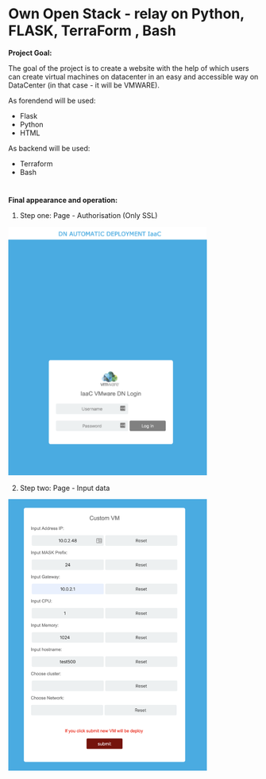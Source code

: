 
# Own Open Stack - relay on Python, FLASK, TerraForm , Bash

**Project Goal:**

The goal of the project is to create a website with the help of which users can create virtual machines on datacenter in an easy and accessible way on DataCenter (in that case - it will be VMWARE).

As forendend will be used:
 - Flask
 - Python
 - HTML

As backend will be used:
 - Terraform
 - Bash
 
 
 #

**Final appearance and operation:**

1. Step one: Page - Authorisation (Only SSL)

<img src="images/flask1.png " alt="drawing" width="400"/>

2. Step two: Page - Input data

<img src="images/flask2.png " alt="drawing" width="400"/>

